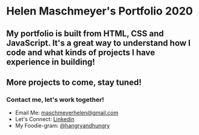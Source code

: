 # Helen Maschmeyer's Portfolio 2020

## My portfolio is built from HTML, CSS and JavaScript. It's a great way to understand how I code and what kinds of projects I have experience in building! 

## More projects to come, stay tuned!

### Contact me, let's work together! 
* Email Me: maschmeyerhelen@gmail.com
* Let's Connect: [Linkedin](https://www.linkedin.com/in/helen-maschmeyer-7275088a/)
* My Foodie-gram: [@hangryandhungry](https://www.instagram.com/hangryandhungry/)